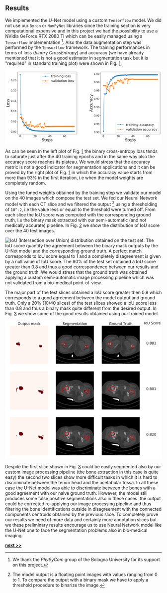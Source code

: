 ## Results

We implemented the U-Net model using a custom `Tensorflow` model.
We did not use our `Byron` or `NumPyNet` libraries since the training section is very computational expensive and in this project we had the possibility to use a NVidia GeForce RTX 2080 Ti which can be easily managed using a `Tensorflow` implementation [^1].
Also the data augmentation step was performed by the `Tensorflow` framework.
The training performances in terms of loss (*binary CrossEntropy*) and accuracy (we have already mentioned that it is not a good estimator in segmentation task but it is "required" in standard training plot) were shown in Fig. [1](../../../../img/training_perf_good_logs_noaug.svg).

![U-Net training scores in terms of loss (binary cross-entropy) and accuracy score. After approximately only 40 epochs both the measures reached their plateaus. In the same way also the validation scores (computed over the test set) saturate.](../../../../img/training_perf_good_logs_noaug.svg)

As can be seen in the left plot of Fig. [1](../../../../img/training_perf_good_logs_noaug.svg) the binary cross-entropy loss tends to saturate just after the 40 training epochs and in the same way also the accuracy score reaches its plateau.
We would stress that the accuracy metric is not a good indicator for segmentation applications and it can be proved by the right plot of Fig. [1](../../../../img/training_perf_good_logs_noaug.svg) in which the accuracy value starts from more than 93% in the first iteration, i.e when the model weights are completely random.

Using the tuned weights obtained by the training step we validate our model on the 40 images which compose the test set.
We fed our Neural Network model with each CT slice and we filtered the output [^2] using a thresholding of `10^-2`, i.e the value less or equal to the threshold were turned off.
From each slice the IoU score was computed with the corresponding ground truth, i.e the binary mask extracted with our semi-automatic (and not medically accurate) pipeline.
In Fig. [2](../../../../img/IoU_good_logs_noaug.svg) we show the distribution of IoU score over the 40 test images.

![IoU (Intersection over Union) distribution obtained on the test set. The IoU score quantify the agreement between the binary mask outputs by the U-Net model and the corresponding ground truth. A perfect match corresponds to IoU score equal to 1 and a completely disagreement is given by a null value of IoU score. The 80% of the test set obtained a IoU score greater than 0.8 and thus a good correspondence between our results and the ground truth. We would stress that the ground truth was obtained applying a custom semi-automatic image processing pipeline which was not validated from a bio-medical point-of-view.](../../../../img/IoU_good_logs_noaug.svg)

The major part of the test slices obtained a IoU score greater then 0.8 which corresponds to a good agreement between the model output and ground truth.
Only a 20% (10/40 slices) of the test slices showed a IoU score less than 0.8 and thus a binary mask quite different from the desired output.
In Fig. [3](../../../../img/IoU_score_out_good_logs_noaug.svg) we show some of the good results obtained using our trained model.

![Output mask of trained U-Net model and corresponding ground-truth and IoU score. **(first column)** U-Net model output after a thresholding equal to `10^{-2}`. **(second column)** Superposition of the original image with the generated binary mask. **(third column)** Corresponding ground truth of the CT slice. **(fourth column)** IoU (Intersection Over Union) score between the model output and ground truth slice.](../../../../img/IoU_score_out_good_logs_noaug.svg)

Despite the first slice shown in Fig. [3](../../../../img/IoU_score_out_good_logs_noaug.svg) could be easily segmented also by our custom image processing pipeline (the bone extraction in this case is quite easy) the second two slices show more difficult tasks in which it is hard to discriminate between the femur head and the acetabular fossa.
In all these case the U-Net model was able to discriminate between the bones with a good agreement with our naive ground truth.
However, the model still produces some false positive segmentations also in these cases: the output could be corrected re-applying our image processing pipeline and thus filtering the bone identifications outside in disagreement with the connected components centroids obtained by the previous slice.
To completely prove our results we need of more data and certainly more annotation slices but we these preliminary results encourage us to use Neural Network model like the U-Net one to face the segmentation problems also in bio-medical imaging.



[^1]: We thank the *PhySyCom* group of the Bologna University for its support on this project.

[^2]: The model output is a floating point images with values ranging from 0 to 1. To compare the output with a binary mask we have to apply a threshold procedure to binarize the image.

[**next >>**](../rFBP/README.md)
